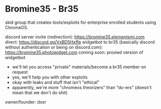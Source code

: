 # Bromine35 - Br35

skid group that creates tools/exploits for enterprise enrolled students using ChromeOS.

discord server invite (redirection): https://bromine35.elementsmi.com
direct: https://discord.gg/VxBD5Hxffe
widgetbot to br35 (basically discord without authentication or being on discord.com): https://bromine35.photowidget.com 
coming soon: proxied version of widgetbot

- we'll let you access "private" materials/become a br35 member on request
- yes, we'll help you with other exploits
- okay with leaks and stuff that isn't "ethical"
- apparently, we're more "chromeos theorizers" than "do-ers" (doesn't mean that we don't do shit)

owner/founder: doxr
